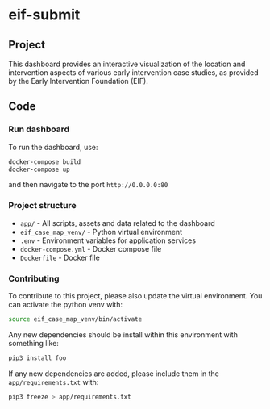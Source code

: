 # eif-submit

## Project

This dashboard provides an interactive visualization of the location and intervention aspects of various early intervention case studies, as provided by the Early Intervention Foundation (EIF). 

## Code

### Run dashboard

To run the dashboard, use: 

``` bash
docker-compose build
docker-compose up
```

and then navigate to the port `http://0.0.0.0:80`

### Project structure

* `app/` - All scripts, assets and data related to the dashboard
* `eif_case_map_venv/` - Python virtual environment
* `.env` - Environment variables for application services
* `docker-compose.yml` - Docker compose file
* `Dockerfile` - Docker file

### Contributing

To contribute to this project, please also update the virtual environment. 
You can activate the python venv with: 

``` bash
source eif_case_map_venv/bin/activate
```

Any new dependencies should be install within this environment with something like: 

``` bash
pip3 install foo
```
If any new dependencies are added, please include them in the `app/requirements.txt` with: 

``` bash
pip3 freeze > app/requirements.txt
```